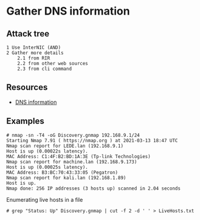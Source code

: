 # Gather DNS information

## Attack tree

    1 Use InterNIC (AND)
    2 Gather more details
        2.1 from RIR
        2.2 from other web sources
        2.3 from cli command

## Resources

* [DNS information](../../resources/cheatsheets/DNS-information.md)

## Examples

    # nmap -sn -T4 -oG Discovery.gnmap 192.168.9.1/24  
    Starting Nmap 7.91 ( https://nmap.org ) at 2021-03-13 18:47 UTC
    Nmap scan report for LEDE.lan (192.168.9.1)
    Host is up (0.00022s latency).
    MAC Address: C1:4F:B2:BD:1A:3E (Tp-link Technologies)
    Nmap scan report for machine.lan (192.168.9.173)
    Host is up (0.00025s latency).
    MAC Address: B3:BC:70:43:33:05 (Pegatron)
    Nmap scan report for kali.lan (192.168.1.89)
    Host is up.
    Nmap done: 256 IP addresses (3 hosts up) scanned in 2.04 seconds

Enumerating live hosts in a file 

    # grep "Status: Up" Discovery.gnmap | cut -f 2 -d ' ' > LiveHosts.txt  
         



